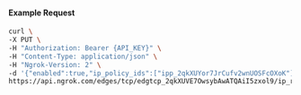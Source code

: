 <!-- Code generated for API Clients. DO NOT EDIT. -->

#### Example Request

```bash
curl \
-X PUT \
-H "Authorization: Bearer {API_KEY}" \
-H "Content-Type: application/json" \
-H "Ngrok-Version: 2" \
-d '{"enabled":true,"ip_policy_ids":["ipp_2qkXUYor7JrCufv2wnUOSFcOXoK"]}' \
https://api.ngrok.com/edges/tcp/edgtcp_2qkXUVE7OwsybAwATQAiI5zxol9/ip_restriction
```
